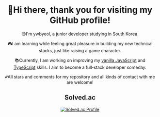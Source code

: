 <div align="center">
<h1>👋Hi there, thank you for visiting my GitHub profile!</h1>
<p>😊I'm ywbyeol, a junior developer studying in South Korea.</p>
<p>🎮I am learning while feeling great pleasure in building my new technical stacks, just like raising a game character.</p>
<p>📚Currently, I am working on improving my <a href="https://developer.mozilla.org/ko/docs/Web/JavaScript">vanilla JavaScript</a> and <a href="https://www.typescriptlang.org/">TypeScript</a> skills. I aim to become a full-stack developer someday.</p>
<p>💕All stars and comments for my repository and all kinds of contact with me are welcome!</p>

  ## Solved.ac
 </a>
 
[![Solved.ac Profile](http://mazassumnida.wtf/api/v2/generate_badge?boj=ywbyeol)](https://solved.ac/ywbyeol)<br/>

<br/><br/><br/>


</div>
